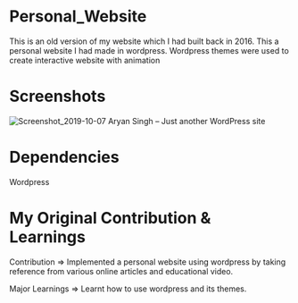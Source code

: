 # Personal_Website

This is an old version of my website which I had built back in 2016.
This a personal website I had made in wordpress. Wordpress themes were used to create interactive website with animation

# Screenshots

![Screenshot_2019-10-07 Aryan Singh – Just another WordPress site](https://user-images.githubusercontent.com/16362957/66336190-24fe7700-e92c-11e9-96b9-8781f7c03a8a.jpg)

# Dependencies
Wordpress

# My Original Contribution & Learnings

Contribution =>
Implemented a personal website using wordpress by taking reference from various online articles and educational video.

Major Learnings => 
Learnt how to use wordpress and its themes.
